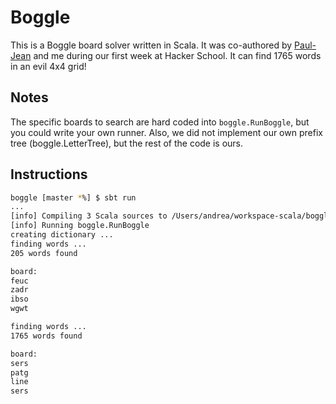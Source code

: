 # Boggle

This is a Boggle board solver written in Scala. It was co-authored by [Paul-Jean](https://github.com/paul-jean) and me during our first week at Hacker School. It can find 1765 words in an evil 4x4 grid!

## Notes

The specific boards to search are hard coded into `boggle.RunBoggle`, but you could write your own runner. Also, we did not implement our own prefix tree (boggle.LetterTree), but the rest of the code is ours.

## Instructions

```bash
boggle [master *%] $ sbt run
...
[info] Compiling 3 Scala sources to /Users/andrea/workspace-scala/boggle/target/scala-2.10/classes...
[info] Running boggle.RunBoggle
creating dictionary ...
finding words ...
205 words found

board:
feuc
zadr
ibso
wgwt

finding words ...
1765 words found

board:
sers
patg
line
sers
```
